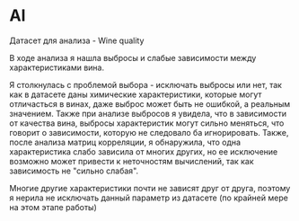 # Al

Датасет для анализа - Wine quality

В ходе анализа я нашла выбросы и слабые зависимости между характеристиками вина.

Я столкнулась с проблемой выбора - исключать выбросы или нет, так как в датасете даны химические характеристики, которые могут отличасться в винах, даже выброс может быть не ошибкой, а реальным значением. Также при анализе выбросов я увидела, что в зависимости от качества вина, выбросы характеристик могут сильно меняться, что говорит о зависимости, которую не следовало ба игнорировать. 
Также, после анализа матриц корреляции, я обнаружила, что одна характеристика слабо зависила от многих других, но ее исключение возможно может привести к неточностям вычислений, так как зависимость не "сильно слабая". 

Многие другие характеристики почти не зависят друг от друга, поэтому я нерила не исключать данный параметр из датасете (по крайней мере на этом этапе работы) 
